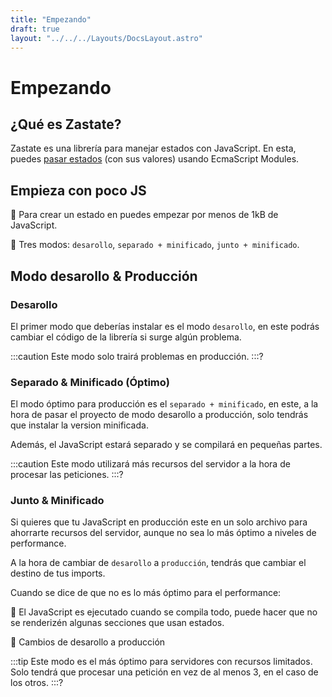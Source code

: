 ```yaml
---
title: "Empezando"
draft: true
layout: "../../../Layouts/DocsLayout.astro"
---
```

# Empezando

## ¿Qué es Zastate?

Zastate es una librería para manejar estados con JavaScript. En esta, puedes [pasar estados](#usar-esm) (con sus valores) usando EcmaScript Modules.

## Empieza con poco JS

📲 Para crear un estado en puedes empezar por menos de 1kB de JavaScript.

📲 Tres modos: `desarollo`, `separado + minificado`, `junto + minificado`.

## Modo desarollo & Producción

### Desarollo 

El primer modo que deberías instalar es el modo `desarollo`, en este podrás cambiar el código de la librería si surge algún problema.

:::caution
Este modo solo trairá problemas en producción.
:::?

### Separado & Minificado (Óptimo)

El modo óptimo para producción es el `separado + minificado`, en este, a la hora de pasar el proyecto de modo desarollo a producción, solo tendrás que instalar la version minificada.

Además, el JavaScript estará separado y se compilará en pequeñas partes.

:::caution
Este modo utilizará más recursos del servidor a la hora de procesar las peticiones.
:::?

### Junto & Minificado

Si quieres que tu JavaScript en producción este en un solo archivo para ahorrarte recursos del servidor, aunque no sea lo más óptimo a niveles de performance.

A la hora de cambiar de `desarollo` a `producción`, tendrás que cambiar el destino de tus imports.

Cuando se dice de que no es lo más óptimo para el performance:

🐢 El JavaScript es ejecutado cuando se compila todo, puede hacer que no se renderizén algunas secciones que usan estados.

🐢 Cambios de desarollo a producción

:::tip
Este modo es el más óptimo para servidores con recursos limitados. Solo tendrá que procesar una petición en vez de al menos 3, en el caso de los otros.
:::?